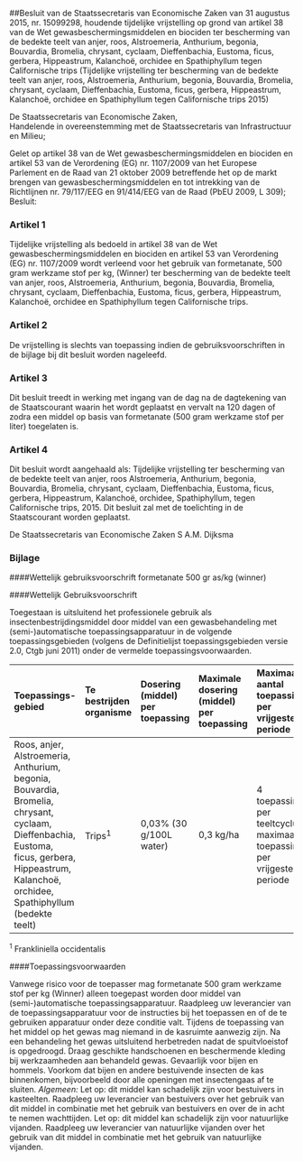 <meta http-equiv='Content-Type' content='text/html; charset=utf-8' />

##Besluit van de Staatssecretaris van Economische Zaken van 31 augustus 2015, nr. 15099298, houdende tijdelijke vrijstelling op grond van artikel 38 van de Wet gewasbeschermingsmiddelen en biociden ter bescherming van de bedekte teelt van anjer, roos, Alstroemeria, Anthurium, begonia, Bouvardia, Bromelia, chrysant, cyclaam, Dieffenbachia, Eustoma, ficus, gerbera, Hippeastrum, Kalanchoë, orchidee en Spathiphyllum tegen Californische trips (Tijdelijke vrijstelling ter bescherming van de bedekte teelt van anjer, roos, Alstroemeria, Anthurium, begonia, Bouvardia, Bromelia, chrysant, cyclaam, Dieffenbachia, Eustoma, ficus, gerbera, Hippeastrum, Kalanchoë, orchidee en Spathiphyllum tegen Californische trips 2015)

De Staatssecretaris van Economische Zaken,  
Handelende in overeenstemming met de Staatssecretaris van Infrastructuur en Milieu;

Gelet op artikel 38 van de Wet gewasbeschermingsmiddelen en biociden en artikel 53 van de Verordening (EG) nr. 1107/2009 van het Europese Parlement en de Raad van 21 oktober 2009 betreffende het op de markt brengen van gewasbeschermingsmiddelen en tot intrekking van de Richtlijnen nr. 79/117/EEG en 91/414/EEG van de Raad (PbEU 2009, L 309);
Besluit:    

### Artikel  1  

Tijdelijke vrijstelling als bedoeld in artikel 38 van de Wet gewasbeschermingsmiddelen en biociden en artikel 53 van Verordening (EG) nr. 1107/2009 wordt verleend voor het gebruik van formetanate, 500 gram werkzame stof per kg, (Winner) ter bescherming van de bedekte teelt van anjer, roos, Alstroemeria, Anthurium, begonia, Bouvardia, Bromelia, chrysant, cyclaam, Dieffenbachia, Eustoma, ficus, gerbera, Hippeastrum, Kalanchoë, orchidee en Spathiphyllum tegen Californische trips. 

### Artikel  2  

De vrijstelling is slechts van toepassing indien de gebruiksvoorschriften in de bijlage bij dit besluit worden nageleefd. 

### Artikel  3  

Dit besluit treedt in werking met ingang van de dag na de dagtekening van de Staatscourant waarin het wordt geplaatst en vervalt na 120 dagen of zodra een middel op basis van formetanate (500 gram werkzame stof per liter) toegelaten is. 

### Artikel  4  

Dit besluit wordt aangehaald als: Tijdelijke vrijstelling ter bescherming van de bedekte teelt van anjer, roos Alstroemeria, Anthurium, begonia, Bouvardia, Bromelia, chrysant, cyclaam, Dieffenbachia, Eustoma, ficus, gerbera, Hippeastrum, Kalanchoë, orchidee, Spathiphyllum, tegen Californische trips, 2015. 
Dit besluit zal met de toelichting in de Staatscourant worden geplaatst.  

De 
Staatssecretaris van Economische Zaken 
S A.M. Dijksma    

### Bijlage  

####Wettelijk gebruiksvoorschrift formetanate 500 gr as/kg (winner)

####Wettelijk Gebruiksvoorschrift

Toegestaan is uitsluitend het professionele gebruik als insectenbestrijdingsmiddel door middel van een gewasbehandeling met (semi-)automatische toepassingsapparatuur in de volgende toepassingsgebieden (volgens de Definitielijst toepassingsgebieden versie 2.0, Ctgb juni 2011) onder de vermelde toepassingsvoorwaarden.  

| Toepassings-  gebied  | Te bestrijden organisme  | Dosering (middel) per toepassing  | Maximale dosering (middel) per toepassing  | Maximaal aantal toepassingen per vrijgestelde periode  | Minimum interval tussen toepassingen in dagen  |
|:---|:---|:---|:---|:---|:---|
| Roos, anjer, Alstroemeria, Anthurium, begonia, Bouvardia, Bromelia, chrysant, cyclaam, Dieffenbachia, Eustoma, ficus, gerbera, Hippeastrum, Kalanchoë, orchidee, Spathiphyllum (bedekte teelt)  | Trips<sup>1</sup>   | 0,03%  (30 g/100L water)  | 0,3 kg/ha  | 4 toepassingen per teeltcyclus, maximaal 8 toepassingen per vrijgestelde periode  | 7  |

<sup>1</sup> Frankliniella occidentalis

####Toepassingsvoorwaarden

Vanwege risico voor de toepasser mag formetanate 500 gram werkzame stof per kg (Winner) alleen toegepast worden door middel van (semi-)automatische toepassingsapparatuur. Raadpleeg uw leverancier van de toepassingsapparatuur voor de instructies bij het toepassen en of de te gebruiken apparatuur onder deze conditie valt. Tijdens de toepassing van het middel op het gewas mag niemand in de kasruimte aanwezig zijn. Na een behandeling het gewas uitsluitend herbetreden nadat de spuitvloeistof is opgedroogd. Draag geschikte handschoenen en beschermende kleding bij werkzaamheden aan behandeld gewas. Gevaarlijk voor bijen en hommels. Voorkom dat bijen en andere bestuivende insecten de kas binnenkomen, bijvoorbeeld door alle openingen met insectengaas af te sluiten.  *Algemeen:*  Let op: dit middel kan schadelijk zijn voor bestuivers in kasteelten. Raadpleeg uw leverancier van bestuivers over het gebruik van dit middel in combinatie met het gebruik van bestuivers en over de in acht te nemen wachttijden. Let op: dit middel kan schadelijk zijn voor natuurlijke vijanden. Raadpleeg uw leverancier van natuurlijke vijanden over het gebruik van dit middel in combinatie met het gebruik van natuurlijke vijanden. 

